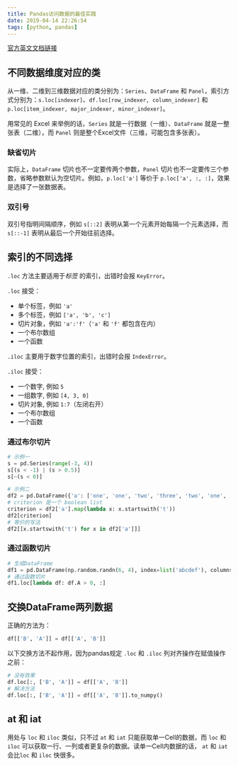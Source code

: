 ```yaml
---
title: Pandas访问数据的最佳实践
date: 2019-04-14 22:26:54
tags: [python, pandas]
---
```


[官方英文文档链接](http://pandas.pydata.org/pandas-docs/stable/user_guide/indexing.html)

## 不同数据维度对应的类

从一维、二维到三维数据对应的类分别为：`Series`、`DataFrame` 和 `Panel`，索引方式分别为：`s.loc[indexer]`、`df.loc[row_indexer, column_indexer]` 和 `p.loc[item_indexer, major_indexer, minor_indexer]`。

用常见的 Excel 来举例的话，`Series` 就是一行数据（一维）、`DataFrame` 就是一整张表（二维），而 `Panel` 则是整个Excel文件（三维，可能包含多张表）。

### 缺省切片

实际上，`DataFrame` 切片也不一定要传两个参数，`Panel` 切片也不一定要传三个参数，省略参数默认为空切片。例如，`p.loc['a']` 等价于 `p.loc['a', :, :]`，效果是选择了一张数据表。

### 双引号

双引号指明间隔顺序，例如 `s[::2]` 表明从第一个元素开始每隔一个元素选择，而 `s[::-1]` 表明从最后一个开始往前选择。
<!-- more -->

## 索引的不同选择

`.loc` 方法主要适用于*标签* 的索引，出错时会报 `KeyError`。

`.loc` 接受：

- 单个标签，例如 `'a'`
- 多个标签，例如 `['a', 'b', 'c']`
- 切片对象，例如 `'a':'f'`（`'a'` 和 `'f'` 都包含在内）
- 一个布尔数组
- 一个函数

`.iloc` 主要用于数字位置的索引，出错时会报 `IndexError`。

`.iloc` 接受：

- 一个数字, 例如 `5`
- 一组数字, 例如 `[4, 3, 0]`
- 切片对象, 例如 `1:7`（左闭右开）
- 一个布尔数组
- 一个函数

### 通过布尔切片

```py
# 示例一
s = pd.Series(range(-3, 4))
s[(s < -1) | (s > 0.5)]
s[~(s < 0)]

# 示例二
df2 = pd.DataFrame({'a': ['one', 'one', 'two', 'three', 'two', 'one', 'six'], 'b': ['x', 'y', 'y', 'x', 'y', 'x', 'x'], 'c': np.random.randn(7)})
# criterion 是一个 boolean list
criterion = df2['a'].map(lambda x: x.startswith('t'))
df2[criterion]
# 等价的写法
df2[[x.startswith('t') for x in df2['a']]]
```

### 通过函数切片

```py
# 生成DataFrame
df1 = pd.DataFrame(np.random.randn(6, 4), index=list('abcdef'), columns=list('ABCD'))
# 通过函数切片
df1.loc[lambda df: df.A > 0, :]
```

## 交换DataFrame两列数据

正确的方法为：

```py
df[['B', 'A']] = df[['A', 'B']]
```

以下交换方法不起作用，因为pandas规定 `.loc` 和 `.iloc` 列对齐操作在赋值操作之前：

```py
# 没有效果
df.loc[:, ['B', 'A']] = df[['A', 'B']]
# 解决方法
df.loc[:, ['B', 'A']] = df[['A', 'B']].to_numpy()
```

## at 和 iat

用处与 `loc` 和 `iloc` 类似，只不过 `at` 和 `iat` 只能获取单一Cell的数据，而 `loc` 和 `iloc` 可以获取一行、一列或者更复杂的数据。读单一Cell内数据的话， `at` 和 `iat` 会比`loc` 和 `iloc` 快很多。
